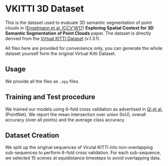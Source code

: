 # VKITTI 3D Dataset

This is the dataset used to evaluate 3D semantic segmentation of point clouds in ([Engelmann et al. ICCV'W17](https://www.vision.rwth-aachen.de/page/3dsemseg)) **Exploring Spatial Context for 3D Semantic Segmentation of Point Clouds** paper.
The dataset is directly derived from the [Virtual KITTI Dataset](http://www.europe.naverlabs.com/Research/Computer-Vision/Proxy-Virtual-Worlds) (v.1.3.1).

All files here are provided for convenience only, you can generate the whole dataset yourself form the original Virtual Kitti Dataset.

## Usage
We provide all the files as ```.npy``` files.

## Training and Test procedure
We trained our models using 6-fold cross validation as advertised in [Qi et al.](https://arxiv.org/pdf/1612.00593.pdf) (PointNet).
We report the mean intersection over union (IoU), overall accuracy (over all points) and the average class accuracy.

## Dataset Creation
We split up the original sequences of Virutal KITTI into non-overlapping sub-sequences to perform 6-fold cross validation.
For each sub-sequence, we selected 15 scenes at equidistance timesteps to avoid overlapping data.
